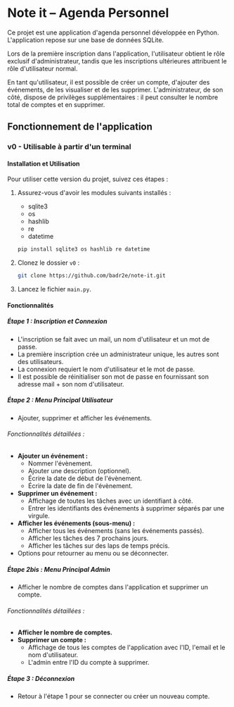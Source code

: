 # Note it – Agenda Personnel

Ce projet est une application d'agenda personnel développée en Python. L'application repose sur une base de données SQLite.

Lors de la première inscription dans l'application, l'utilisateur obtient le rôle exclusif d'administrateur, tandis que les inscriptions ultérieures attribuent le rôle d'utilisateur normal.

En tant qu'utilisateur, il est possible de créer un compte, d'ajouter des événements, de les visualiser et de les supprimer. L'administrateur, de son côté, dispose de privilèges supplémentaires : il peut consulter le nombre total de comptes et en supprimer.

## Fonctionnement de l'application 

### v0 - Utilisable à partir d'un terminal

#### Installation et Utilisation

Pour utiliser cette version du projet, suivez ces étapes :
1. Assurez-vous d'avoir les modules suivants installés :
    - sqlite3
    - os
    - hashlib
    - re
    - datetime

    ```bash
    pip install sqlite3 os hashlib re datetime
    ```

2. Clonez le dossier `v0` :
    ```bash
    git clone https://github.com/badr2e/note-it.git
    ```

3. Lancez le fichier `main.py`.

#### Fonctionnalités

##### Étape 1 : Inscription et Connexion
- L'inscription se fait avec un mail, un nom d'utilisateur et un mot de passe.
- La première inscription crée un administrateur unique, les autres sont des utilisateurs.
- La connexion requiert le nom d'utilisateur et le mot de passe.
- Il est possible de réinitialiser son mot de passe en fournissant son adresse mail + son nom d'utilisateur.

##### Étape 2 : Menu Principal Utilisateur
- Ajouter, supprimer et afficher les événements.
###### Fonctionnalités détaillées :
- **Ajouter un événement :**
  - Nommer l'évènement.
  - Ajouter une description (optionnel).
  - Écrire la date de début de l'évènement.
  - Écrire la date de fin de l'évènement.
- **Supprimer un événement :**
  - Affichage de toutes les tâches avec un identifiant à côté.
  - Entrer les identifiants des événements à supprimer séparés par une virgule.
- **Afficher les événements (sous-menu) :**
  - Afficher tous les événements (sans les événements passés).
  - Afficher les tâches des 7 prochains jours.
  - Afficher les tâches sur des laps de temps précis.
- Options pour retourner au menu ou se déconnecter.

##### Étape 2bis : Menu Principal Admin
- Afficher le nombre de comptes dans l'application et supprimer un compte.
###### Fonctionnalités détaillées :
- **Afficher le nombre de comptes.**
- **Supprimer un compte :**
  - Affichage de tous les comptes de l'application avec l'ID, l'email et le nom d'utilisateur.
  - L'admin entre l'ID du compte à supprimer.

##### Étape 3 : Déconnexion
- Retour à l'étape 1 pour se connecter ou créer un nouveau compte.
